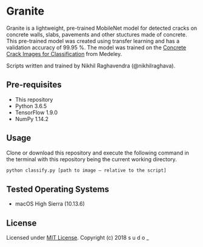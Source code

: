 # Granite

Granite is a lightweight, pre-trained MobileNet model for detected cracks on concrete walls, slabs, pavements and other stuctures made of concrete. This pre-trained model was created using transfer learning and has a validation accuracy of 99.95 %. The model was trained on the [Concrete Crack Images for Classification](https://data.mendeley.com/datasets/5y9wdsg2zt/1) from Medeley.

Scripts written and trained by Nikhil Raghavendra (@nikhilraghava).

## Pre-requisites

- This repository
- Python 3.6.5
- TensorFlow 1.9.0
- NumPy 1.14.2

## Usage

Clone or download this repository and execute the following command in the terminal with this repository being the current working directory.

```python
python classify.py [path to image — relative to the script]
```

## Tested Operating Systems

- macOS High Sierra (10.13.6)

## License

Licensed under [MIT License](https://github.com/TeamSudoCoders/Granite/blob/master/LICENSE). Copyright (c) 2018 s u d o _
